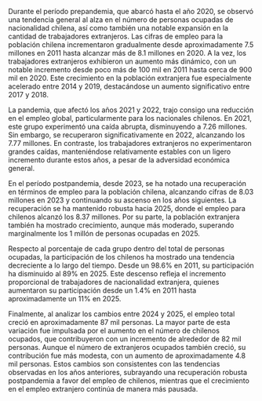 Durante el período prepandemia, que abarcó hasta el año 2020, se observó una tendencia general al alza en el número de personas ocupadas de nacionalidad chilena, así como también una notable expansión en la cantidad de trabajadores extranjeros. Las cifras de empleo para la población chilena incrementaron gradualmente desde aproximadamente 7.5 millones en 2011 hasta alcanzar más de 8.1 millones en 2020. A la vez, los trabajadores extranjeros exhibieron un aumento más dinámico, con un notable incremento desde poco más de 100 mil en 2011 hasta cerca de 900 mil en 2020. Este crecimiento en la población extranjera fue especialmente acelerado entre 2014 y 2019, destacándose un aumento significativo entre 2017 y 2018.

La pandemia, que afectó los años 2021 y 2022, trajo consigo una reducción en el empleo global, particularmente para los nacionales chilenos. En 2021, este grupo experimentó una caída abrupta, disminuyendo a 7.26 millones. Sin embargo, se recuperaron significativamente en 2022, alcanzando los 7.77 millones. En contraste, los trabajadores extranjeros no experimentaron grandes caídas, manteniéndose relativamente estables con un ligero incremento durante estos años, a pesar de la adversidad económica general.

En el período postpandemia, desde 2023, se ha notado una recuperación en términos de empleo para la población chilena, alcanzando cifras de 8.03 millones en 2023 y continuando su ascenso en los años siguientes. La recuperación se ha mantenido robusta hacia 2025, donde el empleo para chilenos alcanzó los 8.37 millones. Por su parte, la población extranjera también ha mostrado crecimiento, aunque más moderado, superando marginalmente los 1 millón de personas ocupadas en 2025.

Respecto al porcentaje de cada grupo dentro del total de personas ocupadas, la participación de los chilenos ha mostrado una tendencia decreciente a lo largo del tiempo. Desde un 98.6% en 2011, su participación ha disminuido al 89% en 2025. Este descenso refleja el incremento proporcional de trabajadores de nacionalidad extranjera, quienes aumentaron su participación desde un 1.4% en 2011 hasta aproximadamente un 11% en 2025.

Finalmente, al analizar los cambios entre 2024 y 2025, el empleo total creció en aproximadamente 87 mil personas. La mayor parte de esta variación fue impulsada por el aumento en el número de chilenos ocupados, que contribuyeron con un incremento de alrededor de 82 mil personas. Aunque el número de extranjeros ocupados también creció, su contribución fue más modesta, con un aumento de aproximadamente 4.8 mil personas. Estos cambios son consistentes con las tendencias observadas en los años anteriores, subrayando una recuperación robusta postpandemia a favor del empleo de chilenos, mientras que el crecimiento en el empleo extranjero continúa de manera más pausada.
